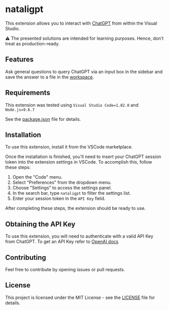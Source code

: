 # nataligpt

This extension allows you to interact with [ChatGPT](https://chat.openai.com/) from within the Visual Studio.

:warning: The presented solutions are intended for learning purposes. Hence, don't treat as production-ready.

## Features

Ask general questions to query ChatGPT via an input box in the sidebar and save the answer to a file in the [workspace](https://code.visualstudio.com/docs/editor/workspaces).

## Requirements

This extension was tested using `Visual Studio Code=1.82.0` and `Node.js=9.6.7`

See the [package.json](./package.json) file for details.

## Installation

To use this extension, install it from the VSCode marketplace.

Once the installation is finished, you'll need to insert your ChatGPT session token into the extension settings in VSCode. To accomplish this, follow these steps:

1. Open the "Code" menu.
2. Select "Preferences" from the dropdown menu.
3. Choose "Settings" to access the settings panel.
4. In the search bar, type `nataligpt` to filter the settings list.
5. Enter your session token in the `API Key` field.

After completing these steps, the extension should be ready to use.

## Obtaining the API Key

To use this extension, you will need to authenticate with a valid API Key from ChatGPT. To get an API Key refer to [OpenAI docs](https://help.openai.com/en/articles/4936850-where-do-i-find-my-secret-api-key)

## Contributing

Feel free to contribute by opening issues or pull requests.

## License

This project is licensed under the MIT License - see the [LICENSE](./LICENSE) file for details.  

